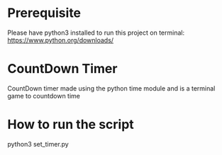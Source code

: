 # Prerequisite 
Please have python3 installed to run this project on terminal: https://www.python.org/downloads/


# CountDown Timer
CountDown timer made using the python time module and is a terminal game to countdown time

# How to run the script
python3 set_timer.py

